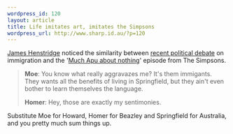 ```yaml
--- 
wordpress_id: 120
layout: article
title: Life imitates art, imitates the Simpsons
wordpress_url: http://www.sharp.id.au/?p=120
---
```

<a href="http://blogs.gnome.org/view/jamesh/2006/09/14/0">James Henstridge</a> noticed the similarity between <a href="http://www.abc.net.au/news/newsitems/200609/s1741675.htm">recent political debate</a> on immigration and the '<a href="http://www.snpp.com/episodes/3F20.html">Much Apu about nothing</a>' episode from The Simpsons.

<blockquote> <strong>Moe</strong>: You know what really aggravazes me?  It's them immigants.  They wants all the benefits of living in Springfield, but they ain't even bother to learn themselves the language.

<strong>Homer</strong>: Hey, those are exactly my sentimonies.</blockquote>

Substitute Moe for Howard, Homer for Beazley and Springfield for Australia, and you pretty much  sum things up.

